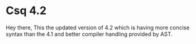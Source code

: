 # Csq 4.2

Hey there,
This the updated version of 4.2 which is having more concise syntax than the 4.1 and better compiler handling provided by AST.

